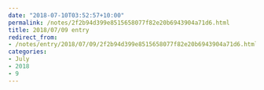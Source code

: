 ```yaml
---
date: "2018-07-10T03:52:57+10:00"
permalink: /notes/2f2b94d399e8515658077f82e20b6943904a71d6.html
title: 2018/07/09 entry
redirect_from:
- /notes/entry/2018/07/09/2f2b94d399e8515658077f82e20b6943904a71d6.html
categories:
- July
- 2018
- 9
---
```


